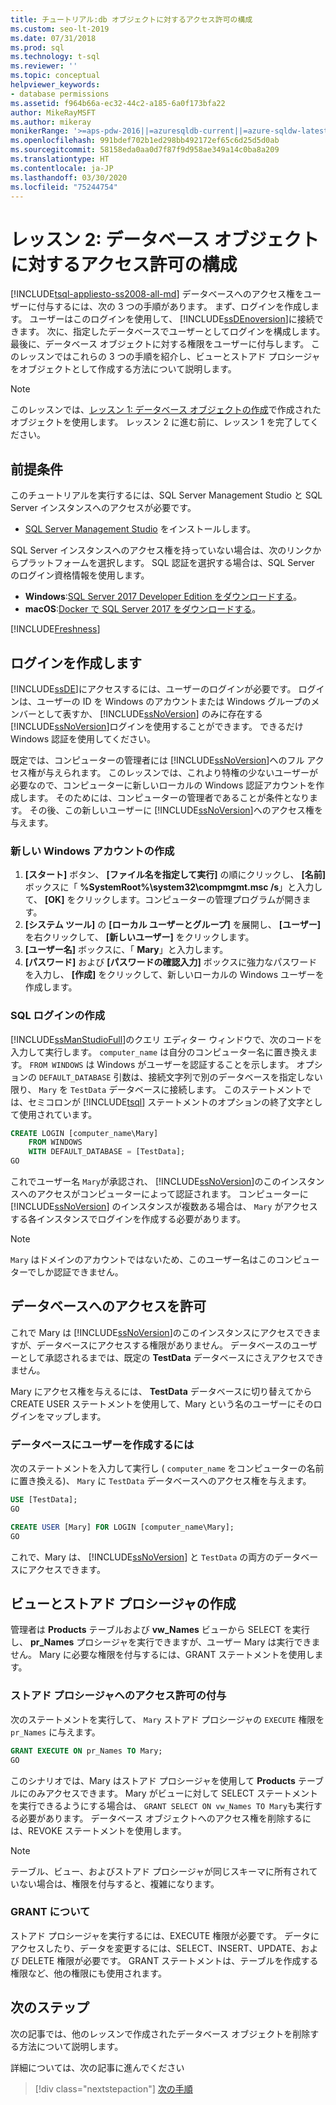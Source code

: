 ```yaml
---
title: チュートリアル:db オブジェクトに対するアクセス許可の構成
ms.custom: seo-lt-2019
ms.date: 07/31/2018
ms.prod: sql
ms.technology: t-sql
ms.reviewer: ''
ms.topic: conceptual
helpviewer_keywords:
- database permissions
ms.assetid: f964b66a-ec32-44c2-a185-6a0f173bfa22
author: MikeRayMSFT
ms.author: mikeray
monikerRange: '>=aps-pdw-2016||=azuresqldb-current||=azure-sqldw-latest||>=sql-server-2016||=sqlallproducts-allversions||>=sql-server-linux-2017||=azuresqldb-mi-current'
ms.openlocfilehash: 991bdef702b1ed298bb492172ef65c6d25d5d0ab
ms.sourcegitcommit: 58158eda0aa0d7f87f9d958ae349a14c0ba8a209
ms.translationtype: HT
ms.contentlocale: ja-JP
ms.lasthandoff: 03/30/2020
ms.locfileid: "75244754"
---
```

# <a name="lesson-2-configure-permissions-on-database-objects"></a>レッスン 2: データベース オブジェクトに対するアクセス許可の構成
[!INCLUDE[tsql-appliesto-ss2008-all-md](../includes/tsql-appliesto-ss2008-all-md.md)]
データベースへのアクセス権をユーザーに付与するには、次の 3 つの手順があります。 まず、ログインを作成します。 ユーザーはこのログインを使用して、 [!INCLUDE[ssDEnoversion](../includes/ssdenoversion-md.md)]に接続できます。 次に、指定したデータベースでユーザーとしてログインを構成します。 最後に、データベース オブジェクトに対する権限をユーザーに付与します。 このレッスンではこれらの 3 つの手順を紹介し、ビューとストアド プロシージャをオブジェクトとして作成する方法について説明します。  

  >[!NOTE]
  > このレッスンでは、[レッスン 1: データベース オブジェクトの作成](lesson-1-creating-database-objects.md)で作成されたオブジェクトを使用します。 レッスン 2 に進む前に、レッスン 1 を完了してください。 

## <a name="prerequisites"></a>前提条件
このチュートリアルを実行するには、SQL Server Management Studio と SQL Server インスタンスへのアクセスが必要です。 

- [SQL Server Management Studio](https://docs.microsoft.com/sql/ssms/download-sql-server-management-studio-ssms) をインストールします。

SQL Server インスタンスへのアクセス権を持っていない場合は、次のリンクからプラットフォームを選択します。 SQL 認証を選択する場合は、SQL Server のログイン資格情報を使用します。
- **Windows**:[SQL Server 2017 Developer Edition をダウンロードする](https://www.microsoft.com/sql-server/sql-server-downloads)。
- **macOS**:[Docker で SQL Server 2017 をダウンロードする](https://docs.microsoft.com/sql/linux/quickstart-install-connect-docker)。

[!INCLUDE[Freshness](../includes/paragraph-content/fresh-note-steps-feedback.md)]

## <a name="create-a-login"></a>ログインを作成します
[!INCLUDE[ssDE](../includes/ssde-md.md)]にアクセスするには、ユーザーのログインが必要です。 ログインは、ユーザーの ID を Windows のアカウントまたは Windows グループのメンバーとして表すか、 [!INCLUDE[ssNoVersion](../includes/ssnoversion-md.md)] のみに存在する [!INCLUDE[ssNoVersion](../includes/ssnoversion-md.md)]ログインを使用することができます。 できるだけ Windows 認証を使用してください。  
  
既定では、コンピューターの管理者には [!INCLUDE[ssNoVersion](../includes/ssnoversion-md.md)]へのフル アクセス権が与えられます。 このレッスンでは、これより特権の少ないユーザーが必要なので、コンピューターに新しいローカルの Windows 認証アカウントを作成します。 そのためには、コンピューターの管理者であることが条件となります。 その後、この新しいユーザーに [!INCLUDE[ssNoVersion](../includes/ssnoversion-md.md)]へのアクセス権を与えます。  
  
### <a name="create-a-new-windows-account"></a>新しい Windows アカウントの作成  
  
1.  **[スタート]** ボタン、 **[ファイル名を指定して実行]** の順にクリックし、 **[名前]** ボックスに「 **%SystemRoot%\system32\compmgmt.msc /s**」と入力して、 **[OK]** をクリックします。コンピューターの管理プログラムが開きます。 
2.  **[システム ツール]** の **[ローカル ユーザーとグループ]** を展開し、 **[ユーザー]** を右クリックして、 **[新しいユーザー]** をクリックします。    
3.  **[ユーザー名]** ボックスに、「 **Mary**」と入力します。    
4.  **[パスワード]** および **[パスワードの確認入力]** ボックスに強力なパスワードを入力し、 **[作成]** をクリックして、新しいローカルの Windows ユーザーを作成します。  
  
### <a name="create-a-sql-login"></a>SQL ログインの作成  

[!INCLUDE[ssManStudioFull](../includes/ssmanstudiofull-md.md)]のクエリ エディター ウィンドウで、次のコードを入力して実行します。 `computer_name` は自分のコンピューター名に置き換えます。 `FROM WINDOWS` は Windows がユーザーを認証することを示します。 オプションの `DEFAULT_DATABASE` 引数は、接続文字列で別のデータベースを指定しない限り、 `Mary` を `TestData` データベースに接続します。 このステートメントでは、セミコロンが [!INCLUDE[tsql](../includes/tsql-md.md)] ステートメントのオプションの終了文字として使用されています。
  
  ```sql  
  CREATE LOGIN [computer_name\Mary]  
      FROM WINDOWS  
      WITH DEFAULT_DATABASE = [TestData];  
  GO  
  ```  
  
  これでユーザー名 `Mary`が承認され、 [!INCLUDE[ssNoVersion](../includes/ssnoversion-md.md)]のこのインスタンスへのアクセスがコンピューターによって認証されます。 コンピューターに [!INCLUDE[ssNoVersion](../includes/ssnoversion-md.md)] のインスタンスが複数ある場合は、 `Mary` がアクセスする各インスタンスでログインを作成する必要があります。    
  > [!NOTE]  
  > `Mary` はドメインのアカウントではないため、このユーザー名はこのコンピューターでしか認証できません。 


## <a name="grant-access-to-a-database"></a>データベースへのアクセスを許可
これで Mary は [!INCLUDE[ssNoVersion](../includes/ssnoversion-md.md)]のこのインスタンスにアクセスできますが、データベースにアクセスする権限がありません。 データベースのユーザーとして承認されるまでは、既定の **TestData** データベースにさえアクセスできません。  
  
Mary にアクセス権を与えるには、 **TestData** データベースに切り替えてから CREATE USER ステートメントを使用して、Mary という名のユーザーにそのログインをマップします。  
  
### <a name="to-create-a-user-in-a-database"></a>データベースにユーザーを作成するには  
  
次のステートメントを入力して実行し ( `computer_name` をコンピューターの名前に置き換える)、 `Mary` に `TestData` データベースへのアクセス権を与えます。
  
 ```sql  
 USE [TestData];  
 GO  
 
 CREATE USER [Mary] FOR LOGIN [computer_name\Mary];  
 GO    
 ```  
  
 これで、Mary は、 [!INCLUDE[ssNoVersion](../includes/ssnoversion-md.md)] と `TestData` の両方のデータベースにアクセスできます。  


## <a name="create-views-and-stored-procedures"></a>ビューとストアド プロシージャの作成
管理者は **Products** テーブルおよび **vw_Names** ビューから SELECT を実行し、 **pr_Names** プロシージャを実行できますが、ユーザー Mary は実行できません。 Mary に必要な権限を付与するには、GRANT ステートメントを使用します。  

### <a name="grant-permission-to-stored-procedure"></a>ストアド プロシージャへのアクセス許可の付与  
次のステートメントを実行して、 `Mary` ストアド プロシージャの `EXECUTE` 権限を `pr_Names` に与えます。
  
  ```sql  
  GRANT EXECUTE ON pr_Names TO Mary;  
  GO  
  ```  
  
このシナリオでは、Mary はストアド プロシージャを使用して **Products** テーブルにのみアクセスできます。 Mary がビューに対して SELECT ステートメントを実行できるようにする場合は、 `GRANT SELECT ON vw_Names TO Mary`も実行する必要があります。 データベース オブジェクトへのアクセス権を削除するには、REVOKE ステートメントを使用します。  
  
> [!NOTE]  
> テーブル、ビュー、およびストアド プロシージャが同じスキーマに所有されていない場合は、権限を付与すると、複雑になります。  
  
### <a name="about-grant"></a>GRANT について  
ストアド プロシージャを実行するには、EXECUTE 権限が必要です。 データにアクセスしたり、データを変更するには、SELECT、INSERT、UPDATE、および DELETE 権限が必要です。 GRANT ステートメントは、テーブルを作成する権限など、他の権限にも使用されます。  
  
## <a name="next-steps"></a>次のステップ
次の記事では、他のレッスンで作成されたデータベース オブジェクトを削除する方法について説明します。 

詳細については、次の記事に進んでください
> [!div class="nextstepaction"]
>[次の手順](lesson-3-deleting-database-objects.md)
  
